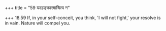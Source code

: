 +++
title = "59 यदहङ्कारमाश्रित्य न"

+++
18.59 If, in your self-conceit, you think, 'I will not fight,' your
resolve is in vain. Nature will compel you.
